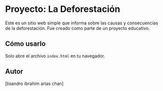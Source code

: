 # Proyecto: La Deforestación

Este es un sitio web simple que informa sobre las causas y consecuencias de la deforestación. Fue creado como parte de un proyecto educativo.

## Cómo usarlo

Solo abre el archivo `index.html` en tu navegador.

## Autor

[lisandro ibrahim arias chan]

